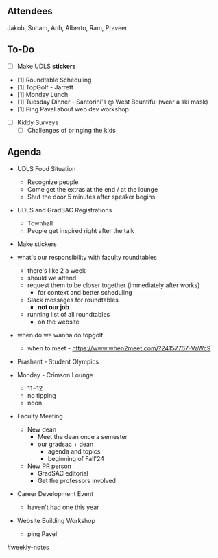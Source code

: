 ## Attendees
Jakob, Soham, Anh, Alberto, Ram, Praveer
## To-Do
- [ ] Make UDLS **stickers**
- [1] Roundtable Scheduling
- [1] TopGolf - Jarrett
- [1] Monday Lunch
- [1] Tuesday Dinner - Santorini's @ West Bountiful (wear a ski mask)
- [1] Ping Pavel about web dev workshop 
- [ ] Kiddy Surveys
	- [ ] Challenges of bringing the kids
## Agenda
- UDLS Food Situation
	- Recognize people
	- Come get the extras at the end / at the lounge
	- Shut the door 5 minutes after speaker begins
- UDLS and GradSAC Registrations
	- Townhall
	- People get inspired right after the talk
- Make stickers

- what's our responsibility with faculty roundtables
	- there's like 2 a week
	- should we attend
	- request them to be closer together (immediately after works)
		- for context and better scheduling
	- Slack messages for roundtables
		- **not our job**
	- running list of all roundtables
		- on the website

- when do we wanna do topgolf
	- when to meet - https://www.when2meet.com/?24157767-VaWc9

- Prashant - Student Olympics

- Monday - Crimson Lounge
	- $11-$12
	- no tipping
	- noon

- Faculty Meeting
	- New dean
		- Meet the dean once a semester
		- our gradsac + dean
			- agenda and topics
			- beginning of Fall'24
	- New PR person
		- GradSAC editorial
		- Get the professors involved

- Career Development Event
	- haven't had one this year

- Website Building Workshop
	- ping Pavel



#weekly-notes